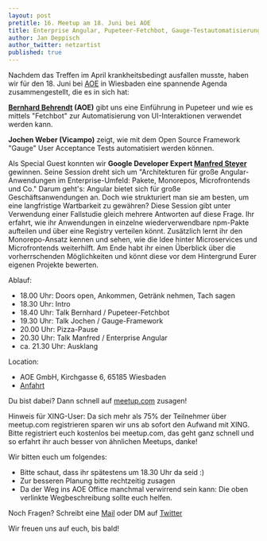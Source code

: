 ```yaml
---
layout: post
pretitle: 16. Meetup am 18. Juni bei AOE
title: Enterprise Angular, Pupeteer-Fetchbot, Gauge-Testautomatisierung
author: Jan Deppisch
author_twitter: netzartist
published: true
---
```


Nachdem das Treffen im April krankheitsbedingt ausfallen musste, haben wir für den 18. Juni bei [AOE](https://www.aoe.com/) in Wiesbaden eine spannende Agenda zusammengestellt, die es in sich hat:

**[Bernhard Behrendt](https://twitter.com/BB48980099) (AOE)** gibt uns eine Einführung in Pupeteer und wie es mittels "Fetchbot" zur Automatisierung von UI-Interaktionen verwendet werden kann.

**Jochen Weber (Vicampo)** zeigt, wie mit dem Open Source Framework "Gauge" User Acceptance Tests automatisiert werden können.

Als Special Guest konnten wir **Google Developer Expert [Manfred Steyer](https://www.softwarearchitekt.io)** gewinnen. Seine Session dreht sich um "Architekturen für große Angular-Anwendungen im Enterprise-Umfeld: Pakete, Monorepos, Microfrontends und Co." Darum geht's: Angular bietet sich für große Geschäftsanwendungen an. Doch wie strukturiert man sie am besten, um eine langfristige Wartbarkeit zu gewähren? Diese Session gibt unter Verwendung einer Fallstudie gleich mehrere Antworten auf diese Frage. Ihr erfahrt, wie ihr Anwendungen in einzelne wiederverwendbare npm-Pakte aufteilen und über eine Registry verteilen könnt. Zusätzlich lernt ihr den Monorepo-Ansatz kennen und sehen, wie die Idee hinter Microservices und Microfrontends weiterhilft. Am Ende habt ihr einen Überblick über die vorherrschenden Möglichkeiten und könnt diese vor dem Hintergrund Eurer eigenen Projekte bewerten.

Ablauf:
- 18.00 Uhr: Doors open, Ankommen, Getränk nehmen, Tach sagen
- 18.30 Uhr: Intro
- 18.40 Uhr: Talk Bernhard / Pupeteer-Fetchbot
- 19.30 Uhr: Talk Jochen / Gauge-Framework
- 20.00 Uhr: Pizza-Pause
- 20.30 Uhr: Talk Manfred / Enterprise Angular
- ca. 21.30 Uhr: Ausklang

Location:
- AOE GmbH, Kirchgasse 6, 65185 Wiesbaden
- [Anfahrt](https://www.aoe.com/fileadmin/AOE.com/images/main_navigation/contact/locations/Anfahrtsbeschreibung_zu_AOE_in_Wiesbaden.pdf)

Du bist dabei? Dann schnell auf [meetup.com](https://www.meetup.com/de-DE/frontend_rm/events/249491976/) zusagen!

Hinweis für XING-User: Da sich mehr als 75% der Teilnehmer über meetup.com registrieren sparen wir uns ab sofort den Aufwand mit XING. Bitte registriert euch kostenlos bei meetup.com, das geht ganz schnell und so erfahrt ihr auch besser von ähnlichen Meetups, danke!

Wir bitten euch um folgendes:
- Bitte schaut, dass ihr spätestens um 18.30 Uhr da seid :)
- Zur besseren Planung bitte rechtzeitig zusagen
- Da der Weg ins AOE Office manchmal verwirrend sein kann: Die oben verlinkte Wegbeschreibung sollte euch helfen.

Noch Fragen? Schreibt eine [Mail](mailto:info@frontend-rheinmain.de) oder DM auf [Twitter](https://twitter.com/frontend_rm)

Wir freuen uns auf euch, bis bald! 
